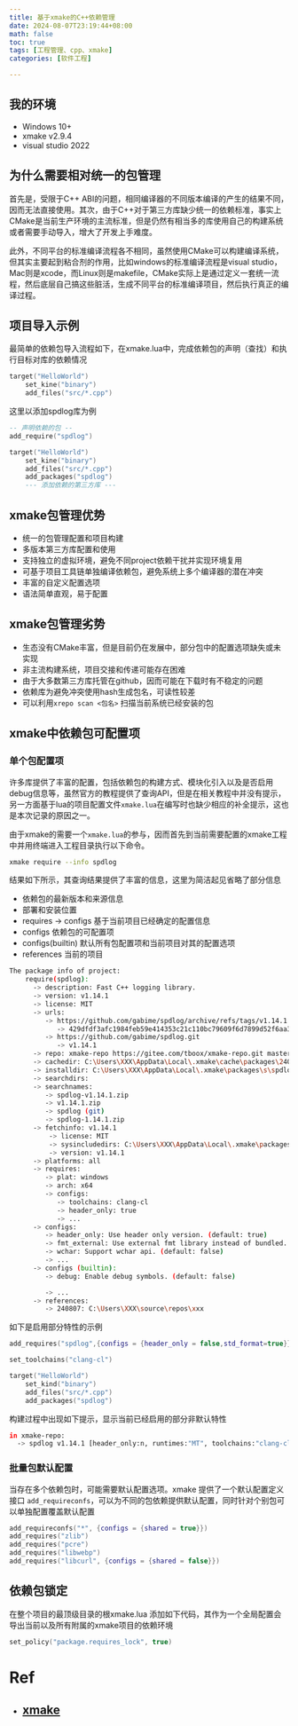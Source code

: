 ```yaml
---
title: 基于xmake的C++依赖管理
date: 2024-08-07T23:19:44+08:00
math: false
toc: true
tags: [工程管理、cpp、xmake]
categories: [软件工程]

---
```


## 我的环境

- Windows 10+
- xmake v2.9.4
- visual studio 2022
  
## 为什么需要相对统一的包管理

首先是，受限于C++  ABI的问题，相同编译器的不同版本编译的产生的结果不同，因而无法直接使用。其次，由于C++对于第三方库缺少统一的依赖标准，事实上CMake是当前生产环境的主流标准，但是仍然有相当多的库使用自己的构建系统或者需要手动导入，增大了开发上手难度。

此外，不同平台的标准编译流程各不相同，虽然使用CMake可以构建编译系统，但其实主要起到粘合剂的作用，比如windows的标准编译流程是visual studio，Mac则是xcode，而Linux则是makefile，CMake实际上是通过定义一套统一流程，然后底层自己搞这些脏活，生成不同平台的标准编译项目，然后执行真正的编译过程。

## 项目导入示例

最简单的依赖包导入流程如下，在xmake.lua中，完成依赖包的声明（查找）和执行目标对库的依赖情况

```lua
target("HelloWorld")
    set_kine("binary")
    add_files("src/*.cpp")
```

这里以添加spdlog库为例

```lua
-- 声明依赖的包 -- 
add_require("spdlog") 

target("HelloWorld")
    set_kine("binary")
    add_files("src/*.cpp")
    add_packages("spdlog") 
    --- 添加依赖的第三方库 ---
```

## xmake包管理优势

- 统一的包管理配置和项目构建
- 多版本第三方库配置和使用
- 支持独立的虚拟环境，避免不同project依赖干扰并实现环境复用
- 可基于项目工具链单独编译依赖包，避免系统上多个编译器的潜在冲突
- 丰富的自定义配置选项
- 语法简单直观，易于配置
  
## xmake包管理劣势

- 生态没有CMake丰富，但是目前仍在发展中，部分包中的配置选项缺失或未实现
- 非主流构建系统，项目交接和传递可能存在困难
- 由于大多数第三方库托管在github，因而可能在下载时有不稳定的问题
- 依赖库为避免冲突使用hash生成包名，可读性较差
- 可以利用`xrepo scan <包名>` 扫描当前系统已经安装的包

## xmake中依赖包可配置项

### 单个包配置项

许多库提供了丰富的配置，包括依赖包的构建方式、模块化引入以及是否启用debug信息等，虽然官方的教程提供了查询API，但是在相关教程中并没有提示，另一方面基于lua的项目配置文件`xmake.lua`在编写时也缺少相应的补全提示，这也是本次记录的原因之一。

由于xmake的需要一个`xmake.lua`的参与，因而首先到当前需要配置的xmake工程中并用终端进入工程目录执行以下命令。

```bash
xmake require --info spdlog
```

结果如下所示，其查询结果提供了丰富的信息，这里为简洁起见省略了部分信息

- 依赖包的最新版本和来源信息
- 部署和安装位置
- requires -> configs 基于当前项目已经确定的配置信息
- configs 依赖包的可配置项
- configs(builtin) 默认所有包配置项和当前项目对其的配置选项
- references 当前的项目

```bash
The package info of project:
    require(spdlog):
      -> description: Fast C++ logging library.
      -> version: v1.14.1
      -> license: MIT
      -> urls:
         -> https://github.com/gabime/spdlog/archive/refs/tags/v1.14.1.zip
            -> 429dfdf3afc1984feb59e414353c21c110bc79609f6d7899d52f6aa388646f6d
         -> https://github.com/gabime/spdlog.git
            -> v1.14.1
      -> repo: xmake-repo https://gitee.com/tboox/xmake-repo.git master
      -> cachedir: C:\Users\XXX\AppData\Local\.xmake\cache\packages\2408\s\spdlog\v1.14.1
      -> installdir: C:\Users\XXX\AppData\Local\.xmake\packages\s\spdlog\v1.14.1\80d419e5424c4e35abf323a68572f96c
      -> searchdirs:
      -> searchnames:
         -> spdlog-v1.14.1.zip
         -> v1.14.1.zip
         -> spdlog (git)
         -> spdlog-1.14.1.zip
      -> fetchinfo: v1.14.1
          -> license: MIT
          -> sysincludedirs: C:\Users\XXX\AppData\Local\.xmake\packages\s\spdlog\v1.14.1\80d419e5424c4e35abf323a68572f96c\include
          -> version: v1.14.1
      -> platforms: all
      -> requires:
         -> plat: windows
         -> arch: x64
         -> configs:
            -> toolchains: clang-cl
            -> header_only: true
            -> ...
      -> configs:
         -> header_only: Use header only version. (default: true)
         -> fmt_external: Use external fmt library instead of bundled. (default: false)
         -> wchar: Support wchar api. (default: false)
         -> ...
      -> configs (builtin):
         -> debug: Enable debug symbols. (default: false)

         -> ...
      -> references:
         -> 240807: C:\Users\XXX\source\repos\xxx
```

如下是启用部分特性的示例

```lua
add_requires("spdlog",{configs = {header_only = false,std_format=true}})

set_toolchains("clang-cl")

target("HelloWorld")
    set_kind("binary")
    add_files("src/*.cpp")
    add_packages("spdlog")
```

构建过程中出现如下提示，显示当前已经启用的部分非默认特性

```bash
in xmake-repo:
  -> spdlog v1.14.1 [header_only:n, runtimes:"MT", toolchains:"clang-cl", std_format:y]
```

### 批量包默认配置

当存在多个依赖包时，可能需要默认配置选项。xmake 提供了一个默认配置定义接口 `add_requireconfs`，可以为不同的包依赖提供默认配置，同时针对个别包可以单独配置覆盖默认配置

```lua
add_requireconfs("*", {configs = {shared = true}})
add_requires("zlib") 
add_requires("pcre")
add_requires("libwebp") 
add_requires("libcurl", {configs = {shared = false}})
```

## 依赖包锁定

在整个项目的最顶级目录的根xmake.lua 添加如下代码，其作为一个全局配置会导出当前以及所有附属的xmake项目的依赖环境

```lua
set_policy("package.requires_lock", true)
```

# Ref

- [xmake](https://xmake.io/#/)
  -